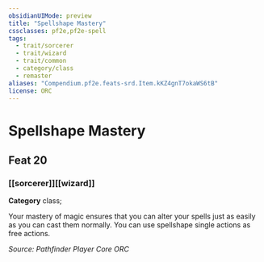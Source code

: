 ```yaml
---
obsidianUIMode: preview
title: "Spellshape Mastery"
cssclasses: pf2e,pf2e-spell
tags:
  - trait/sorcerer
  - trait/wizard
  - trait/common
  - category/class
  - remaster
aliases: "Compendium.pf2e.feats-srd.Item.kKZ4gnT7okaWS6tB"
license: ORC
---
```

# Spellshape Mastery
## Feat 20
### [[sorcerer]][[wizard]]

**Category** class; 




Your mastery of magic ensures that you can alter your spells just as easily as you can cast them normally. You can use spellshape single actions as free actions.

*Source: Pathfinder Player Core*
*ORC*